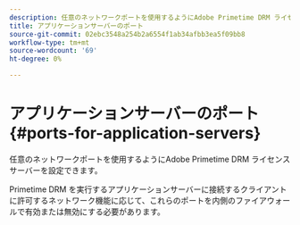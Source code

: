 ```yaml
---
description: 任意のネットワークポートを使用するようにAdobe Primetime DRM ライセンスサーバーを設定できます。
title: アプリケーションサーバーのポート
source-git-commit: 02ebc3548a254b2a6554f1ab34afbb3ea5f09bb8
workflow-type: tm+mt
source-wordcount: '69'
ht-degree: 0%

---
```


# アプリケーションサーバーのポート{#ports-for-application-servers}

任意のネットワークポートを使用するようにAdobe Primetime DRM ライセンスサーバーを設定できます。

Primetime DRM を実行するアプリケーションサーバーに接続するクライアントに許可するネットワーク機能に応じて、これらのポートを内側のファイアウォールで有効または無効にする必要があります。
